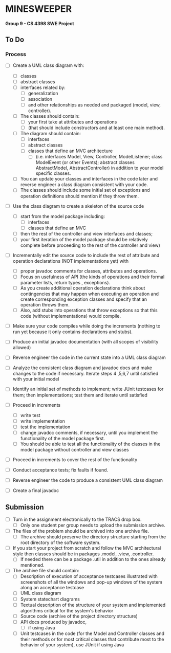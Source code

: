 # MINESWEEPER

#### Group 9 - CS 4398 SWE Project

## To Do

### Process
 
- [ ] Create a UML class diagram with:
    - [ ] classes
    - [ ] abstract classes
    - [ ] interfaces related by:
        - [ ] generalization
        - [ ] association
        - [ ] and other relationships as needed and packaged (model, view, controller). 
    - [ ] The classes should contain:
        - [ ] your first take at attributes and operations 
        - [ ] (that should include constructors and at least one main method). 
    - [ ] The diagram should contain:
        - [ ] interfaces
        - [ ] abstract classes
        - [ ] classes that define an MVC architecture 
            - [ ] (i.e. interfaces Model, View, Controller, ModelListener; class ModelEvent (or other Events); abstract classes AbstractModel, AbstractController) in addition to your model specific classes. 
    - [ ] You can update your classes and interfaces in the code later and reverse engineer a class diagram
     consistent with your code. 
     - [ ] The classes should include some initial set of exceptions and operation definitions should mention if they
      throw them.
- [ ] Use the class diagram to create a skeleton of the source code 
    - [ ] start from the model package including:
        - [ ] interfaces
        - [ ] classes that define an MVC 
    - [ ] then the rest of the controller and view interfaces and classes; 
    - [ ] your first iteration of the model package should be relatively complete before proceeding to the rest of
     the controller and view)
- [ ] Incrementally edit the source code to include the rest of attribute and operation declarations (NOT
 implementations yet) with 
    - [ ] proper javadoc comments for classes, attributes and operations. 
    - [ ] Focus on usefulness of API (the kinds of operations and their formal parameter lists, return types
    , exceptions). 
    - [ ] As you create additional operation declarations think about contingencies that may happen when executing an
     operation and create corresponding exception classes and specify that an operation throws them. 
     - [ ] Also, add stubs into operations that throw exceptions so that this code (without implementations) would
      compile.
- [ ] Make sure your code compiles while doing the increments (nothing to run yet because it only contains declarations
 and stubs).
- [ ] Produce an initial javadoc documentation (with all scopes of visibility allowed)
- [ ] Reverse engineer the code in the current state into a UML class diagram
- [ ] Analyze the consistent class diagram and javadoc docs and make changes to the code if necessary. Iterate steps 4
,5,6,7 until satisfied with your initial model
- [ ] Identify an initial set of methods to implement; write JUnit testcases for them; then implementations; test them
 and iterate until satisfied
- [ ] Proceed in increments 
    - [ ] write test
    - [ ] write implementation
    - [ ] test the implementation
    - [ ] change javadoc comments, if necessary, until you implement the functionality of the model package first. 
    - [ ] You should be able to test all the functionality of the classes in the model package without controller and
     view classes
- [ ] Proceed in increments to cover the rest of the functionality
- [ ] Conduct acceptance tests; fix faults if found.
- [ ] Reverse engineer the code to produce a consistent UML class diagram
- [ ] Create a final javadoc
 

## Submission
 
- [ ] Turn in the assignment electronically to the TRACS drop box.
    - [ ] Only one student per group needs to upload the submission archive.
- [ ] The files of the problem should be archived into one archive file. 
    - [ ] The archive should preserve the directory structure starting from the root directory of the software system.
- [ ] If you start your project from scratch and follow the MVC architectural style then classes should be in packages
 <systemName>.model, <systemName>.view, <systemName>.controller. 
    - [ ] If needed there can be a package <systemName>.util in addition to the ones already mentioned.
- [ ] The archive file should contain:
    - [ ] Description of execution of acceptance testcases illustrated with screenshots of all the windows and pop-up
     windows of the system along an acceptance testcase
    - [ ] UML class diagram
    - [ ] System statechart diagrams
    - [ ] Textual description of the structure of your system and implemented algorithms critical for the system's
     behavior
    - [ ] Source code (archive of the project directory structure)
    - [ ] API docs produced by javadoc, 
        - [ ] if using Java
    - [ ] Unit testcases in the code (for the Model and Controller classes and their methods or for most critical
     classes that contribute most to the behavior of your system), use JUnit if using Java

